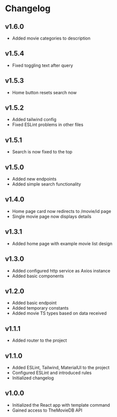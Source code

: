 # Changelog

## v1.6.0
- Added movie categories to description

## v1.5.4
- Fixed toggling text after query

## v1.5.3
- Home button resets search now

## v1.5.2
- Added tailwind config
- Fixed ESLint problems in other files

## v1.5.1
- Search is now fixed to the top

## v1.5.0
- Added new endpoints
- Added simple search functionality

## v1.4.0
- Home page card now redirects to /movie/id page
- Single movie page now displays details

## v1.3.1
- Added home page with example movie list design

## v1.3.0
- Added configured http service as Axios instance
- Added basic components

## v1.2.0
- Added basic endpoint
- Added temporary constants
- Added movie TS types based on data received

## v1.1.1
- Added router to the project

## v1.1.0
- Added ESLint, Tailwind, MaterialUI to the project
- Configured ESLint and introduced rules
- Initialized changelog

## v1.0.0
- Initialized the React app with template command
- Gained access to TheMovieDB API
